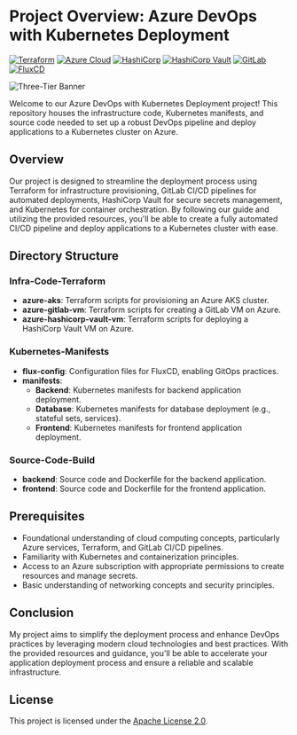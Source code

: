 # Project Overview: Azure DevOps with Kubernetes Deployment
[![Terraform](https://img.shields.io/badge/Terraform-%E2%9C%A8-lightgrey)](https://www.terraform.io)
[![Azure Cloud](https://img.shields.io/badge/Azure%20Cloud-%230078D4.svg)](https://azure.microsoft.com)
[![HashiCorp](https://img.shields.io/badge/HashiCorp-%23326CE5.svg)](https://www.hashicorp.com)
[![HashiCorp Vault](https://img.shields.io/badge/HashiCorp%20Vault-%2363299D.svg)](https://www.vaultproject.io)
[![GitLab](https://img.shields.io/badge/GitLab-%23181717.svg)](https://about.gitlab.com)
[![FluxCD](https://img.shields.io/badge/FluxCD-%230075A8.svg)](https://fluxcd.io)

![Three-Tier Banner](assets/Azure-Three-Tier.gif)

Welcome to our Azure DevOps with Kubernetes Deployment project! This repository houses the infrastructure code, Kubernetes manifests, and source code needed to set up a robust DevOps pipeline and deploy applications to a Kubernetes cluster on Azure.

## Overview

Our project is designed to streamline the deployment process using Terraform for infrastructure provisioning, GitLab CI/CD pipelines for automated deployments, HashiCorp Vault for secure secrets management, and Kubernetes for container orchestration. By following our guide and utilizing the provided resources, you'll be able to create a fully automated CI/CD pipeline and deploy applications to a Kubernetes cluster with ease.

## Directory Structure

### Infra-Code-Terraform
- **azure-aks**: Terraform scripts for provisioning an Azure AKS cluster.
- **azure-gitlab-vm**: Terraform scripts for creating a GitLab VM on Azure.
- **azure-hashicorp-vault-vm**: Terraform scripts for deploying a HashiCorp Vault VM on Azure.

### Kubernetes-Manifests
- **flux-config**: Configuration files for FluxCD, enabling GitOps practices.
- **manifests**:
  - **Backend**: Kubernetes manifests for backend application deployment.
  - **Database**: Kubernetes manifests for database deployment (e.g., stateful sets, services).
  - **Frontend**: Kubernetes manifests for frontend application deployment.

### Source-Code-Build
- **backend**: Source code and Dockerfile for the backend application.
- **frontend**: Source code and Dockerfile for the frontend application.

## Prerequisites

- Foundational understanding of cloud computing concepts, particularly Azure services, Terraform, and GitLab CI/CD pipelines.
- Familiarity with Kubernetes and containerization principles.
- Access to an Azure subscription with appropriate permissions to create resources and manage secrets.
- Basic understanding of networking concepts and security principles.

## Conclusion

My project aims to simplify the deployment process and enhance DevOps practices by leveraging modern cloud technologies and best practices. With the provided resources and guidance, you'll be able to accelerate your application deployment process and ensure a reliable and scalable infrastructure.

## License

This project is licensed under the [Apache License 2.0](https://www.apache.org/licenses/LICENSE-2.0).
